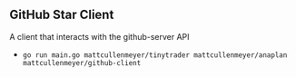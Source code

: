 ## GitHub Star Client

A client that interacts with the github-server API

* `go run main.go mattcullenmeyer/tinytrader mattcullenmeyer/anaplan mattcullenmeyer/github-client`